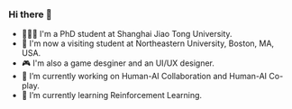 ### Hi there 👋
- 👩🏻‍💻 I'm a PhD student at Shanghai Jiao Tong University.
- 🤖 I'm now a visiting student at Northeastern University, Boston, MA, USA.
- 🎮 I'm also a game desginer and an UI/UX designer.
- 🔭 I’m currently working on Human-AI Collaboration and Human-AI Co-play.
- 🌱 I’m currently learning Reinforcement Learning.
<!--
**ShaoZhang0115/ShaoZhang0115** is a ✨ _special_ ✨ repository because its `README.md` (this file) appears on your GitHub profile.

Here are some ideas to get you started:

- 🔭 I’m currently working on ...
- 🌱 I’m currently learning ...
- 👯 I’m looking to collaborate on ...
- 🤔 I’m looking for help with ...
- 💬 Ask me about ...
- 📫 How to reach me: ...
- 😄 Pronouns: ...
- ⚡ Fun fact: ...
-->
